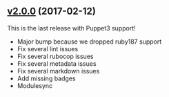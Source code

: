 ## [v2.0.0](https://github.com/voxpupuli/puppet-visualstudio/tree/v2.0.0) (2017-02-12)

This is the last release with Puppet3 support!
* Major bump because we dropped ruby187 support
* Fix several lint issues
* Fix several rubocop issues
* Fix several metadata issues
* Fix several markdown issues
* Add missing badges
* Modulesync
